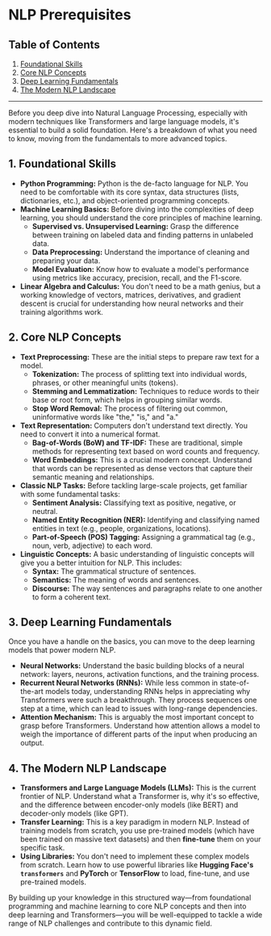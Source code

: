 # NLP Prerequisites

## Table of Contents

1. [Foundational Skills](#1-foundational-skills)
2. [Core NLP Concepts](#2-core-nlp-concepts)
3. [Deep Learning Fundamentals](#3-deep-learning-fundamentals)
4. [The Modern NLP Landscape](#4-the-modern-nlp-landscape)

---

Before you deep dive into Natural Language Processing, especially with modern techniques like Transformers and large language models, it's essential to build a solid foundation. Here's a breakdown of what you need to know, moving from the fundamentals to more advanced topics.

## 1. Foundational Skills

* **Python Programming:** Python is the de-facto language for NLP. You need to be comfortable with its core syntax, data structures (lists, dictionaries, etc.), and object-oriented programming concepts.
* **Machine Learning Basics:** Before diving into the complexities of deep learning, you should understand the core principles of machine learning.
    * **Supervised vs. Unsupervised Learning:** Grasp the difference between training on labeled data and finding patterns in unlabeled data.
    * **Data Preprocessing:** Understand the importance of cleaning and preparing your data.
    * **Model Evaluation:** Know how to evaluate a model's performance using metrics like accuracy, precision, recall, and the F1-score.
* **Linear Algebra and Calculus:** You don't need to be a math genius, but a working knowledge of vectors, matrices, derivatives, and gradient descent is crucial for understanding how neural networks and their training algorithms work.

## 2. Core NLP Concepts

* **Text Preprocessing:** These are the initial steps to prepare raw text for a model.
    * **Tokenization:** The process of splitting text into individual words, phrases, or other meaningful units (tokens).
    * **Stemming and Lemmatization:** Techniques to reduce words to their base or root form, which helps in grouping similar words.
    * **Stop Word Removal:** The process of filtering out common, uninformative words like "the," "is," and "a."
* **Text Representation:** Computers don't understand text directly. You need to convert it into a numerical format.
    * **Bag-of-Words (BoW) and TF-IDF:** These are traditional, simple methods for representing text based on word counts and frequency.
    * **Word Embeddings:** This is a crucial modern concept. Understand that words can be represented as dense vectors that capture their semantic meaning and relationships.
* **Classic NLP Tasks:** Before tackling large-scale projects, get familiar with some fundamental tasks:
    * **Sentiment Analysis:** Classifying text as positive, negative, or neutral.
    * **Named Entity Recognition (NER):** Identifying and classifying named entities in text (e.g., people, organizations, locations).
    * **Part-of-Speech (POS) Tagging:** Assigning a grammatical tag (e.g., noun, verb, adjective) to each word.
* **Linguistic Concepts:** A basic understanding of linguistic concepts will give you a better intuition for NLP. This includes:
    * **Syntax:** The grammatical structure of sentences.
    * **Semantics:** The meaning of words and sentences.
    * **Discourse:** The way sentences and paragraphs relate to one another to form a coherent text.

## 3. Deep Learning Fundamentals

Once you have a handle on the basics, you can move to the deep learning models that power modern NLP.

* **Neural Networks:** Understand the basic building blocks of a neural network: layers, neurons, activation functions, and the training process.
* **Recurrent Neural Networks (RNNs):** While less common in state-of-the-art models today, understanding RNNs helps in appreciating why Transformers were such a breakthrough. They process sequences one step at a time, which can lead to issues with long-range dependencies.
* **Attention Mechanism:** This is arguably the most important concept to grasp before Transformers. Understand how attention allows a model to weigh the importance of different parts of the input when producing an output.

## 4. The Modern NLP Landscape

* **Transformers and Large Language Models (LLMs):** This is the current frontier of NLP. Understand what a Transformer is, why it's so effective, and the difference between encoder-only models (like BERT) and decoder-only models (like GPT).
* **Transfer Learning:** This is a key paradigm in modern NLP. Instead of training models from scratch, you use pre-trained models (which have been trained on massive text datasets) and then **fine-tune** them on your specific task.
* **Using Libraries:** You don't need to implement these complex models from scratch. Learn how to use powerful libraries like **Hugging Face's `transformers`** and **PyTorch** or **TensorFlow** to load, fine-tune, and use pre-trained models.

By building up your knowledge in this structured way—from foundational programming and machine learning to core NLP concepts and then into deep learning and Transformers—you will be well-equipped to tackle a wide range of NLP challenges and contribute to this dynamic field.